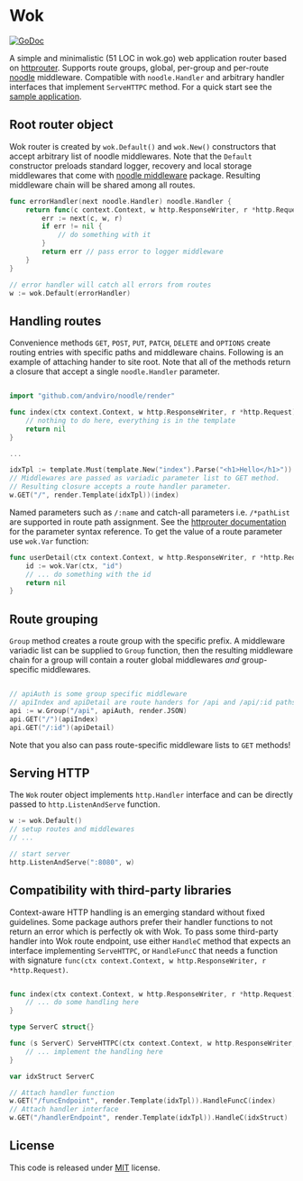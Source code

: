# Wok

[![GoDoc](http://godoc.org/github.com/andviro/noodle/wok?status.png)](http://godoc.org/github.com/andviro/noodle/wok)

A simple and minimalistic (51 LOC in wok.go) web application router based on
[httprouter](https://github.com/julienschmidt/httprouter). Supports route
groups, global, per-group and per-route
[noodle](https://github.com/andviro/noodle) middleware. Compatible with
`noodle.Handler` and arbitrary handler interfaces that implement `ServeHTTPC`
method.
For a quick start see the [sample application](https://github.com/andviro/noodle/blob/master/examples/wok/main.go).

## Root router object

Wok router is created by `wok.Default()` and `wok.New()` constructors that
accept arbitrary list of noodle middlewares. Note that the `Default`
constructor preloads standard logger, recovery and local storage middlewares
that come with [noodle middleware](https://github.com/andviro/noodle/tree/master/middleware)
package. Resulting middleware chain will be shared among all routes.

```go
func errorHandler(next noodle.Handler) noodle.Handler {
    return func(c context.Context, w http.ResponseWriter, r *http.Request) error {
        err := next(c, w, r)
        if err != nil {
            // do something with it
        }
        return err // pass error to logger middleware
    }
}

// error handler will catch all errors from routes
w := wok.Default(errorHandler)
```


## Handling routes

Convenience methods `GET`, `POST`, `PUT`, `PATCH`, `DELETE` and `OPTIONS`
create routing entries with specific paths and middleware chains. Following is
an example of attaching hander to site root. Note that all of the methods
return a closure that accept a single `noodle.Handler` parameter.

```go

import "github.com/andviro/noodle/render"

func index(ctx context.Context, w http.ResponseWriter, r *http.Request) error {
	// nothing to do here, everything is in the template
	return nil
}

...

idxTpl := template.Must(template.New("index").Parse("<h1>Hello</h1>"))
// Middlewares are passed as variadic parameter list to GET method.
// Resulting closure accepts a route handler parameter.
w.GET("/", render.Template(idxTpl))(index)
```

Named parameters such as `/:name` and catch-all parameters i.e. `/*pathList`
are supported in route path assignment. See the
[httprouter documentation](http://godoc.org/github.com/julienschmidt/httprouter) for the
parameter syntax reference. To get the value of a route parameter use `wok.Var`
function:

```go
func userDetail(ctx context.Context, w http.ResponseWriter, r *http.Request) error {
    id := wok.Var(ctx, "id")
    // ... do something with the id
	return nil
}
```

## Route grouping

`Group` method creates a route group with the specific prefix. A middleware
variadic list can be supplied to `Group` function, then the resulting
middleware chain for a group will contain a router global middlewares *and*
group-specific middlewares.

```go

// apiAuth is some group specific middleware
// apiIndex and apiDetail are route handers for /api and /api/:id paths
api := w.Group("/api", apiAuth, render.JSON)
api.GET("/")(apiIndex)
api.GET("/:id")(apiDetail)
```

Note that you also can pass route-specific middleware lists to `GET` methods!



## Serving HTTP

The `Wok` router object implements `http.Handler` interface and can be directly
passed to `http.ListenAndServe` function.

```go 
w := wok.Default()
// setup routes and middlewares
// ...

// start server
http.ListenAndServe(":8080", w)
```

## Compatibility with third-party libraries

Context-aware HTTP handling is an emerging standard without fixed guidelines.
Some package authors prefer their handler functions to not return an error
which is perfectly ok with Wok. To pass some third-party handler into Wok route
endpoint, use either `HandleC` method that expects an interface implementing
`ServeHTTPC`, or `HandleFuncC` that needs a function with signature `func(ctx
context.Context, w http.ResponseWriter, r *http.Request)`.

```go 

func index(ctx context.Context, w http.ResponseWriter, r *http.Request) {
    // ... do some handling here
}

type ServerC struct{}

func (s ServerC) ServeHTTPC(ctx context.Context, w http.ResponseWriter, r *http.Request) {
    // ... implement the handling here
}

var idxStruct ServerC

// Attach handler function
w.GET("/funcEndpoint", render.Template(idxTpl)).HandleFuncC(index)
// Attach handler interface
w.GET("/handlerEndpoint", render.Template(idxTpl)).HandleC(idxStruct)
```

## License

This code is released under
[MIT](https://github.com/andviro/noodle/blob/master/LICENSE) license.
